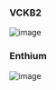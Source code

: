 ### VCKB2 

![image](https://github.com/user-attachments/assets/becce907-2350-4784-bb60-978bd2e11bce)

### Enthium

![image](https://github.com/user-attachments/assets/da06fd72-3829-414d-9b2c-3da9b367155a)
